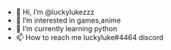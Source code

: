 - 👋 Hi, I’m @luckylukezzz
- 👀 I’m interested in games,anime
- 🌱 I’m currently learning python
- 📫 How to reach me luckyluke#4464 discord

<!---
luckylukezzz/luckylukezzz is a ✨ special ✨ repository because its `README.md` (this file) appears on your GitHub profile.
You can click the Preview link to take a look at your changes.
--->
